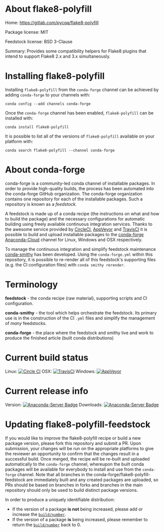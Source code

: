 About flake8-polyfill
=====================

Home: https://gitlab.com/pycqa/flake8-polyfill

Package license: MIT

Feedstock license: BSD 3-Clause

Summary: Provides some compatibility helpers for Flake8 plugins that intend to support Flake8 2.x and 3.x simultaneously.



Installing flake8-polyfill
==========================

Installing `flake8-polyfill` from the `conda-forge` channel can be achieved by adding `conda-forge` to your channels with:

```
conda config --add channels conda-forge
```

Once the `conda-forge` channel has been enabled, `flake8-polyfill` can be installed with:

```
conda install flake8-polyfill
```

It is possible to list all of the versions of `flake8-polyfill` available on your platform with:

```
conda search flake8-polyfill --channel conda-forge
```


About conda-forge
=================

conda-forge is a community-led conda channel of installable packages.
In order to provide high-quality builds, the process has been automated into the
conda-forge GitHub organization. The conda-forge organization contains one repository
for each of the installable packages. Such a repository is known as a *feedstock*.

A feedstock is made up of a conda recipe (the instructions on what and how to build
the package) and the necessary configurations for automatic building using freely
available continuous integration services. Thanks to the awesome service provided by
[CircleCI](https://circleci.com/), [AppVeyor](http://www.appveyor.com/)
and [TravisCI](https://travis-ci.org/) it is possible to build and upload installable
packages to the [conda-forge](https://anaconda.org/conda-forge)
[Anaconda-Cloud](http://docs.anaconda.org/) channel for Linux, Windows and OSX respectively.

To manage the continuous integration and simplify feedstock maintenance
[conda-smithy](http://github.com/conda-forge/conda-smithy) has been developed.
Using the ``conda-forge.yml`` within this repository, it is possible to re-render all of
this feedstock's supporting files (e.g. the CI configuration files) with ``conda smithy rerender``.


Terminology
===========

**feedstock** - the conda recipe (raw material), supporting scripts and CI configuration.

**conda-smithy** - the tool which helps orchestrate the feedstock.
                   Its primary use is in the construction of the CI ``.yml`` files
                   and simplify the management of *many* feedstocks.

**conda-forge** - the place where the feedstock and smithy live and work to
                  produce the finished article (built conda distributions)

Current build status
====================

Linux: [![Circle CI](https://circleci.com/gh/conda-forge/flake8-polyfill-feedstock.svg?style=shield)](https://circleci.com/gh/conda-forge/flake8-polyfill-feedstock)
OSX: [![TravisCI](https://travis-ci.org/conda-forge/flake8-polyfill-feedstock.svg?branch=master)](https://travis-ci.org/conda-forge/flake8-polyfill-feedstock)
Windows: [![AppVeyor](https://ci.appveyor.com/api/projects/status/github/conda-forge/flake8-polyfill-feedstock?svg=True)](https://ci.appveyor.com/project/conda-forge/flake8-polyfill-feedstock/branch/master)

Current release info
====================
Version: [![Anaconda-Server Badge](https://anaconda.org/conda-forge/flake8-polyfill/badges/version.svg)](https://anaconda.org/conda-forge/flake8-polyfill)
Downloads: [![Anaconda-Server Badge](https://anaconda.org/conda-forge/flake8-polyfill/badges/downloads.svg)](https://anaconda.org/conda-forge/flake8-polyfill)


Updating flake8-polyfill-feedstock
==================================

If you would like to improve the flake8-polyfill recipe or build a new
package version, please fork this repository and submit a PR. Upon submission,
your changes will be run on the appropriate platforms to give the reviewer an
opportunity to confirm that the changes result in a successful build. Once
merged, the recipe will be re-built and uploaded automatically to the
`conda-forge` channel, whereupon the built conda packages will be available for
everybody to install and use from the `conda-forge` channel.
Note that all branches in the conda-forge/flake8-polyfill-feedstock are
immediately built and any created packages are uploaded, so PRs should be based
on branches in forks and branches in the main repository should only be used to
build distinct package versions.

In order to produce a uniquely identifiable distribution:
 * If the version of a package **is not** being increased, please add or increase
   the [``build/number``](http://conda.pydata.org/docs/building/meta-yaml.html#build-number-and-string).
 * If the version of a package **is** being increased, please remember to return
   the [``build/number``](http://conda.pydata.org/docs/building/meta-yaml.html#build-number-and-string)
   back to 0.
